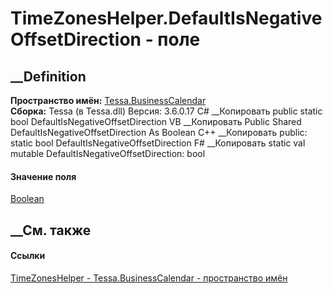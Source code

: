 # TimeZonesHelper.DefaultIsNegativeOffsetDirection - поле
##  __Definition
 **Пространство имён:** [Tessa.BusinessCalendar](N_Tessa_BusinessCalendar.htm)  
 **Сборка:** Tessa (в Tessa.dll) Версия: 3.6.0.17
C# __Копировать
     public static bool DefaultIsNegativeOffsetDirection
VB __Копировать
     Public Shared DefaultIsNegativeOffsetDirection As Boolean
C++ __Копировать
     public:
    static bool DefaultIsNegativeOffsetDirection
F# __Копировать
     static val mutable DefaultIsNegativeOffsetDirection: bool
#### Значение поля
[Boolean](https://learn.microsoft.com/dotnet/api/system.boolean)
##  __См. также
#### Ссылки
[TimeZonesHelper - ](T_Tessa_BusinessCalendar_TimeZonesHelper.htm)
[Tessa.BusinessCalendar - пространство имён](N_Tessa_BusinessCalendar.htm)
